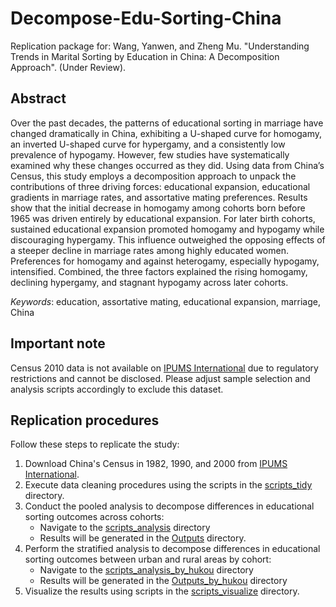 # Decompose-Edu-Sorting-China

Replication package for:
Wang, Yanwen, and Zheng Mu. "Understanding Trends in Marital Sorting by Education in China: A Decomposition Approach". (Under Review).

## Abstract

Over the past decades, the patterns of educational sorting in marriage have changed dramatically in China, exhibiting a U-shaped curve for homogamy, an inverted U-shaped curve for hypergamy, and a consistently low prevalence of hypogamy. However, few studies have systematically examined why these changes occurred as they did. Using data from China’s Census, this study employs a decomposition approach to unpack the contributions of three driving forces: educational expansion, educational gradients in marriage rates, and assortative mating preferences. Results show that the initial decrease in homogamy among cohorts born before 1965 was driven entirely by educational expansion. For later birth cohorts, sustained educational expansion promoted homogamy and hypogamy while discouraging hypergamy. This influence outweighed the opposing effects of a steeper decline in marriage rates among highly educated women. Preferences for homogamy and against heterogamy, especially hypogamy, intensified. Combined, the three factors explained the rising homogamy, declining hypergamy, and stagnant hypogamy across later cohorts.

*Keywords*:  education, assortative mating, educational expansion, marriage, China

## Important note

Census 2010 data is not available on [IPUMS International](https://international.ipums.org/international/) due to regulatory restrictions and cannot be disclosed. Please adjust sample selection and analysis scripts accordingly to exclude this dataset.

## Replication procedures

Follow these steps to replicate the study:
1. Download China's Census in 1982, 1990, and 2000 from [IPUMS International](https://international.ipums.org/international/).
2. Execute data cleaning procedures using the scripts in the [scripts_tidy](./scripts_tidy/) directory.
3. Conduct the pooled analysis to decompose differences in educational sorting outcomes across cohorts:
    - Navigate to the [scripts_analysis](./scripts_analysis/) directory
    - Results will be generated in the [Outputs](./Outputs/) directory.
4. Perform the stratified analysis to decompose differences in educational sorting outcomes between urban and rural areas by cohort:
    - Navigate to the [scripts_analysis_by_hukou](./scripts_analysis_by_hukou/) directory
    - Results will be generated in the [Outputs_by_hukou](./Outputs_by_hukou/) directory
5. Visualize the results using scripts in the [scripts_visualize](./scripts_visualize/) directory.